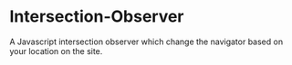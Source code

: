 # Intersection-Observer
A Javascript intersection observer which change the navigator based on your location on the site.
